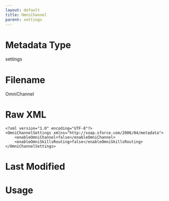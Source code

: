 ```yaml
---
layout: default
title: OmniChannel
parent: settings
---
```

# Metadata Type
settings


# Filename 
OmniChannel


# Raw XML
```
<?xml version="1.0" encoding="UTF-8"?>
<OmniChannelSettings xmlns="http://soap.sforce.com/2006/04/metadata">
    <enableOmniChannel>false</enableOmniChannel>
    <enableOmniSkillsRouting>false</enableOmniSkillsRouting>
</OmniChannelSettings>
```


# Last Modified


# Usage
